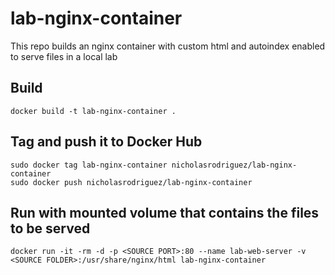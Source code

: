 # lab-nginx-container
This repo builds an nginx container with custom html and autoindex enabled to serve files in a local lab

## Build
```
docker build -t lab-nginx-container .
```

## Tag and push it to Docker Hub
```
sudo docker tag lab-nginx-container nicholasrodriguez/lab-nginx-container
sudo docker push nicholasrodriguez/lab-nginx-container
```

## Run with mounted volume that contains the files to be served
```
docker run -it -rm -d -p <SOURCE PORT>:80 --name lab-web-server -v <SOURCE FOLDER>:/usr/share/nginx/html lab-nginx-container
```
